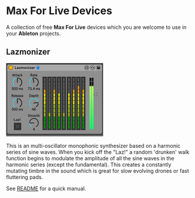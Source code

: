 # Max For Live Devices

A collection of free **Max For Live** devices which you are welcome to use in your **Ableton** projects.

## Lazmonizer

![Lazmonizer Screenshot](https://github.com/mlazarev/m4l/blob/main/lazmonizer/images/lazmonizer_main.jpg)

This is an multi-oscillator monophonic synthesizer based on a harmonic series of sine waves. When you kick off the "Laz!" a random 'drunken' walk function begins
to modulate the amplitude of all the sine waves in the harmonic series (except the fundamental). This creates a constantly mutating timbre in the sound which is great for slow evolving drones or fast fluttering pads.

See [README](https://github.com/mlazarev/m4l/tree/main/lazmonizer) for a quick manual.
